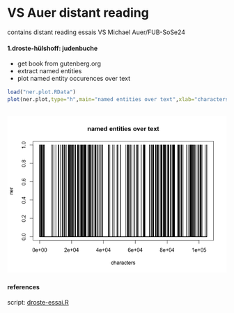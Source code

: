 VS Auer distant reading
================

contains distant reading essais VS Michael Auer/FUB-SoSe24

#### 1.droste-hülshoff: judenbuche

- get book from gutenberg.org
- extract named entities
- plot named entity occurences over text

``` r
load("ner.plot.RData")
plot(ner.plot,type="h",main="named entities over text",xlab="characters")
```

## ![named entities](README_files/figure-gfm/plot-ner-1.png)

#### references

script: [droste-essai.R](droste-essai.R)
